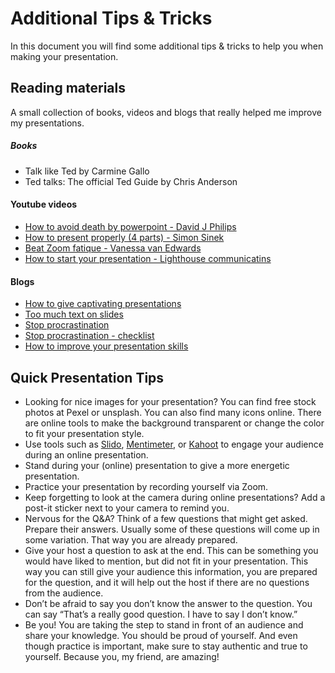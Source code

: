 # Additional Tips & Tricks

In this document you will find some additional tips & tricks to help you when making
your presentation.

## Reading materials

A small collection of books, videos and blogs that really helped me improve my
presentations.

##### Books

- Talk like Ted by Carmine Gallo
- Ted talks: The official Ted Guide by Chris Anderson

#### Youtube videos

- [How to avoid death by powerpoint - David J Philips](https://www.youtube.com/watch?v=Iwpi1Lm6dFo)
- [How to present properly (4 parts) - Simon Sinek](https://www.youtube.com/watch?v=j0fThT4PXyw&ab_channel=LifeMentor)
- [Beat Zoom fatique - Vanessa van Edwards](https://www.youtube.com/watch?v=xAwNZLPF5do&t=4s)
- [How to start your presentation - Lighthouse communicatins](https://youtu.be/aGEFtRwPhE4)

#### Blogs

- [How to give captivating presentations](https://www.scienceofpeople.com/how-to-give-captivating-presentations/)
- [Too much text on slides](https://www.echorivera.com/blog/toomuchtext)
- [Stop procrastination](https://www.echorivera.com/blog/stop-procrastination-caitlin-faas)
- [Stop procrastination - checklist](https://www.echorivera.com/blog/end-presentation-procrastination)
- [How to improve your presentation skills](https://www.inc.com/guides/how-to-improve-your-presentation-skills.html)

## Quick Presentation Tips

- Looking for nice images for your presentation? You can find free stock photos at Pexel
  or unsplash. You can also find many icons online. There are online tools to make the
  background transparent or change the color to fit your presentation style.
- Use tools such as [Slido](https://www.sli.do/),
  [Mentimeter](https://www.mentimeter.com/), or [Kahoot](https://kahoot.it/) to engage
  your audience during an online presentation.
- Stand during your (online) presentation to give a more energetic presentation.
- Practice your presentation by recording yourself via Zoom.
- Keep forgetting to look at the camera during online presentations? Add a post-it
  sticker next to your camera to remind you.
- Nervous for the Q&A? Think of a few questions that might get asked. Prepare their
  answers. Usually some of these questions will come up in some variation. That way you
  are already prepared.
- Give your host a question to ask at the end. This can be something you would have
  liked to mention, but did not fit in your presentation. This way you can still give
  your audience this information, you are prepared for the question, and it will help
  out the host if there are no questions from the audience.
- Don’t be afraid to say you don’t know the answer to the question. You can say “That’s
  a really good question. I have to say I don’t know.”
- Be you! You are taking the step to stand in front of an audience and share your knowledge. You should be
 proud of
 yourself. And even though practice is important, make sure to stay authentic and true to yourself. Because you, my
  friend, 
  are
  amazing! 

